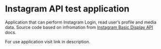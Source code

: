 # Instagram API test application

Application that can perform Instagram Login, read user’s profile and media data. Source code based on infromation from [Instagram Basic Display API](https://developers.facebook.com/docs/instagram-basic-display-api) docs.

For use application visit link in description.
